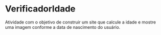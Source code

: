 # VerificadorIdade
Atividade com o objetivo de construir um site que calcule a idade e mostre uma imagem conforme a data de nascimento do usuário.
